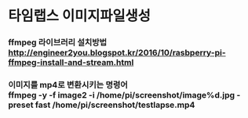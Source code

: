 
# 타임랩스 이미지파일생성

### ffmpeg 라이브러리 설치방법<br>http://engineer2you.blogspot.kr/2016/10/rasbperry-pi-ffmpeg-install-and-stream.html

### 이미지를 mp4로 변환시키는 명령어<br>ffmpeg -y -f image2 -i /home/pi/screenshot/image%d.jpg -preset fast /home/pi/screenshot/testlapse.mp4

